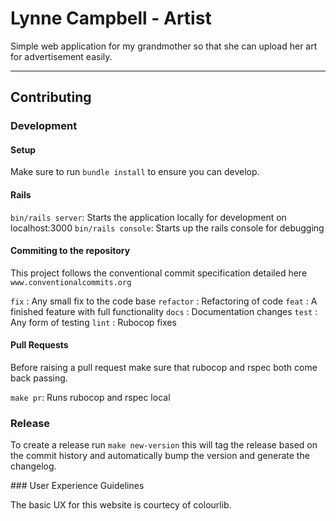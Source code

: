 # Lynne Campbell - Artist

Simple web application for my grandmother so that she can upload her art for
advertisement easily.

----

## Contributing

### Development

#### Setup

Make sure to run `bundle install` to ensure you can develop.

#### Rails

`bin/rails server`: Starts the application locally for development on localhost:3000
`bin/rails console`: Starts up the rails console for debugging

#### Commiting to the repository

This project follows the conventional commit specification detailed here
`www.conventionalcommits.org`

`fix` : Any small fix to the code base
`refactor` : Refactoring of code
`feat` : A finished feature with full functionality
`docs` : Documentation changes
`test` : Any form of testing
`lint` : Rubocop fixes

#### Pull Requests

Before raising a pull request make sure that rubocop and rspec both come back
passing.

`make pr`: Runs rubocop and rspec local

### Release

To create a release run `make new-version` this will tag the release based on
the commit history and automatically bump the version and generate the changelog.

### User Experience Guidelines

The basic UX for this website is courtecy of colourlib.
